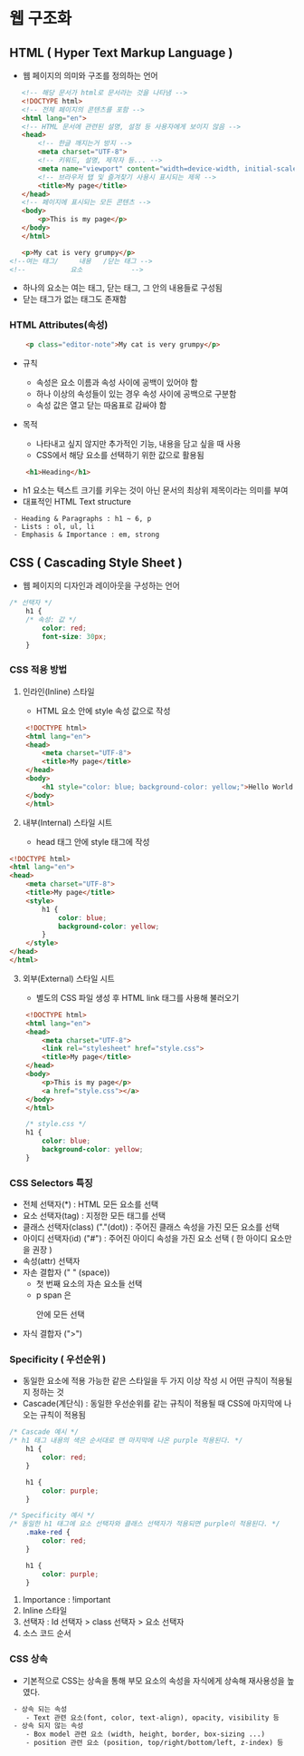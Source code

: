 # 웹 구조화

## HTML ( Hyper Text Markup Language )

 - 웹 페이지의 의미와 구조를 정의하는 언어

 ```HTML
    <!-- 해당 문서가 html로 문서라는 것을 나타냄 -->
    <!DOCTYPE html> 
    <!-- 전체 페이지의 콘텐츠를 포함 -->
    <html lang="en">
    <!-- HTML 문서에 관련된 설명, 설정 등 사용자에게 보이지 않음 -->
    <head>
        <!-- 한글 깨지는거 방지 -->
        <meta charset="UTF-8">
        <!-- 키워드, 설명, 제작자 등... -->
        <meta name="viewport" content="width=device-width, initial-scale=1.0">
        <!-- 브라우저 탭 및 즐겨찾기 사용시 표시되는 제목 -->
        <title>My page</title>
    </head>
    <!-- 페이지에 표시되는 모든 콘텐츠 -->
    <body>
        <p>This is my page</p>
    </body>
    </html>
 ```

 ```HTML
    <p>My cat is very grumpy</p>
<!--여는 태그/     내용   /닫는 태그 -->
<!--           요소            -->
 ```
 - 하나의 요소는 여는 태그, 닫는 태그, 그 안의 내용들로 구성됨
 - 닫는 태그가 없는 태그도 존재함

### HTML Attributes(속성)

```HTML
    <p class="editor-note">My cat is very grumpy</p>
```

 - 규칙
   - 속성은 요소 이름과 속성 사이에 공백이 있어야 함
   - 하나 이상의 속성들이 있는 경우 속성 사이에 공백으로 구분함
   - 속성 값은 열고 닫는 따옴표로 감싸야 함

 - 목적
   - 나타내고 싶지 않지만 추가적인 기능, 내용을 담고 싶을 때 사용
   - CSS에서 해당 요소를 선택하기 위한 값으로 활용됨

```HTML
    <h1>Heading</h1>
```

 - h1 요소는 텍스트 크기를 키우는 것이 아닌 문서의 최상위 제목이라는 의미를 부여
 - 대표적인 HTML Text structure
```
 - Heading & Paragraphs : h1 ~ 6, p
 - Lists : ol, ul, li
 - Emphasis & Importance : em, strong
```

## CSS ( Cascading Style Sheet )

 - 웹 페이지의 디자인과 레이아웃을 구성하는 언어

```CSS
/* 선택자 */
    h1 {
    /* 속성: 값 */
        color: red;
        font-size: 30px;
    }
```

### CSS 적용 방법

 1. 인라인(Inline) 스타일

    - HTML 요소 안에 style 속성 값으로 작성

```HTML
    <!DOCTYPE html>
    <html lang="en">
    <head>
        <meta charset="UTF-8">
        <title>My page</title>
    </head>
    <body>
        <h1 style="color: blue; background-color: yellow;">Hello World!</h1>
    </body>
    </html>
```

 2. 내부(Internal) 스타일 시트

    - head 태그 안에 style 태그에 작성

```HTML
<!DOCTYPE html>
<html lang="en">
<head>
    <meta charset="UTF-8">
    <title>My page</title>
    <style>
        h1 {
            color: blue;
            background-color: yellow;
        }
    </style>
</head>
</html>
```

 3. 외부(External) 스타일 시트
 
    - 별도의 CSS 파일 생성 후 HTML link 태그를 사용해 불러오기

```HTML
    <!DOCTYPE html>
    <html lang="en">
    <head>
        <meta charset="UTF-8">
        <link rel="stylesheet" href="style.css">
        <title>My page</title>
    </head>
    <body>
        <p>This is my page</p>
        <a href="style.css"></a>
    </body>
    </html>
```
```CSS
    /* style.css */
    h1 {
        color: blue;
        background-color: yellow;
    }
```

### CSS Selectors 특징

 - 전체 선택자(*) : HTML 모든 요소를 선택
 - 요소 선택자(tag) : 지정한 모든 태그를 선택
 - 클래스 선택자(class) ("."(dot)) : 주어진 클래스 속성을 가진 모든 요소를 선택
 - 아이디 선택자(id) ("#") : 주어진 아이디 속성을 가진 요소 선택 ( 한 아이디 요소만을 권장 )
 - 속성(attr) 선택자
 - 자손 결합자 (" " (space))
   - 첫 번째 요소의 자손 요소들 선택
   - p span 은 <p> 안에 모든 <span> 선택
 - 자식 결합자 (">")

### Specificity ( 우선순위 )

 - 동일한 요소에 적용 가능한 같은 스타일을 두 가지 이상 작성 시 어떤 규칙이 적용될지 정하는 것
 - Cascade(계단식) : 동일한 우선순위를 같는 규칙이 적용될 때 CSS에 마지막에 나오는 규칙이 적용됨

```CSS
/* Cascade 예시 */
/* h1 태그 내용의 색은 순서대로 맨 마지막에 나온 purple 적용된다. */
    h1 {
        color: red;
    }

    h1 {
        color: purple;
    }

/* Specificity 예시 */
/* 동일한 h1 태그에 요소 선택자와 클래스 선택자가 적용되면 purple이 적용된다. */
    .make-red {
        color: red;
    }

    h1 {
        color: purple;
    }
```

 1. Importance : !important
 2. Inline 스타일
 3. 선택자 : Id 선택자 > class 선택자 > 요소 선택자
 4. 소스 코드 순서


### CSS 상속
 
 - 기본적으로 CSS는 상속을 통해 부모 요소의 속성을 자식에게 상속해 재사용성을 높였다.

```html
 - 상속 되는 속성
    - Text 관련 요소(font, color, text-align), opacity, visibility 등
 - 상속 되지 않는 속성
    - Box model 관련 요소 (width, height, border, box-sizing ...)
    - position 관련 요소 (position, top/right/bottom/left, z-index) 등
```